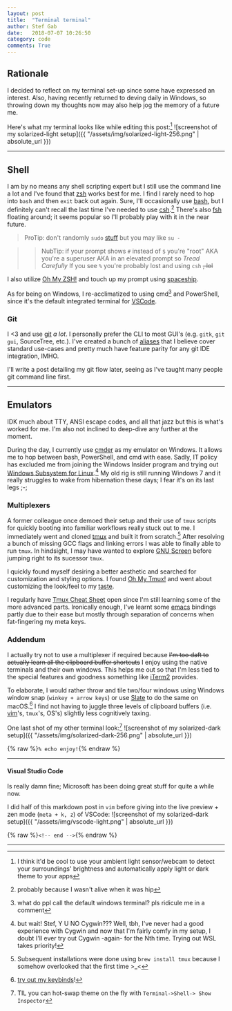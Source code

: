 ```yaml
---
layout: post
title:  "Terminal terminal"
author: Stef Gab
date:   2018-07-07 10:26:50
category: code
comments: True
---
```


## Rationale
I decided to reflect on my terminal set-up since some have expressed an interest. Also, having recently returned to deving daily in Windows, so throwing down my thoughts now may also help jog the memory of a future me.

Here's what my terminal looks like while editing this post:[^1]
![screenshot of my solarized-light setup]({{ "/assets/img/solarized-light-256.png" | absolute_url }})

---

## Shell
I am by no means any shell scripting expert but I still use the command line a lot and I've found that [zsh][zsh] works best for me. I find I rarely need to hop into `bash` and then `exit` back out again. Sure, I'll occasionally use [bash][gnu-bash], but I definitely can't recall the last time I've needed to use [csh][csh].[^2] There's also [fsh][fsh] floating around; it seems popular so I'll probably play with it in the near future.

> ProTip: don't randomly `sudo` [stuff](https://xkcd.com/838/) but you may like `su -`

> > NubTip: if your prompt shows `#` instead of `$` you're "root" AKA you're a superuser AKA in an elevated prompt so *Tread Carefully* If you see `%` you're probably lost and using `csh` ~~, lol~~

I also utilize [Oh My ZSH!][oh-my-zsh!] and touch up my prompt using [spaceship][spaceship].

As for being on Windows, I re-acclimatized to using cmd[^3] and PowerShell, since it's the default integrated terminal for [VSCode][vscode].

### Git
I <3 and use [git][git-scm] *a lot*. I personally prefer the CLI to most GUI's (e.g. `gitk`, `git gui`, SourceTree, etc.). I've created a bunch of [aliases][git-config] that I believe cover standard use-cases and pretty much have feature parity for any git IDE integration, IMHO.

I'll write a post detailing my git flow later, seeing as I've taught many people git command line first.

---

## Emulators
IDK much about TTY, ANSI escape codes, and all that jazz but this is what's worked for me. I'm also not inclined to deep-dive any further at the moment.

During the day, I currently use [cmder][cmder] as my emulator on Windows. It allows me to hop between bash, PowerShell, and cmd with ease. Sadly, IT policy has excluded me from joining the Windows Insider program and trying out [Windows Subsystem for Linux][WSL].[^4] My old rig is still running Windows 7 and it really struggles to wake from hibernation these days; I fear it's on its last legs ;-;

### Multiplexers
A former colleague once demoed their setup and their use of `tmux` scripts for quickly booting into familiar workflows really stuck out to me. I immediately went and cloned [tmux][tmux] and built it from scratch.[^5] After resolving a bunch of missing GCC flags and linking errors I was able to finally able to run `tmux`. In hindsight, I may have wanted to explore [GNU Screen][gnu-screen] before jumping right to its sucessor `tmux`.

I quickly found myself desiring a better aesthetic and searched for customization and styling options. I found [Oh My Tmux!][oh-my-tmux!] and went about customizing the look/feel to my [taste][.tmux.conf.local].

I regularly have [Tmux Cheat Sheet][tmux-cheat-sheet] open since I'm still learning some of the more advanced parts. Ironically enough, I've learnt some [emacs][emacs] bindings partly due to their ease but mostly through separation of concerns when fat-fingering my meta keys.

### Addendum
I actually try not to use a multiplexer if required because ~~I'm too daft to actually learn all the clipboard buffer shortcuts~~ I enjoy using the native terminals and their own windows. This helps me out so that I'm less tied to the special features and goodness something like [iTerm2][iterm2] provides.

To elaborate, I would rather throw and tile two/four windows using Windows window snap (`winkey + arrow keys`) or use [Slate][slate] to do the same on macOS.[^6] I find not having to juggle three levels of clipboard buffers (i.e. [vim][vim]'s, `tmux`'s, OS's) slightly less cognitively taxing.

One last shot of my other terminal look:[^7]
![screenshot of my solarized-dark setup]({{ "/assets/img/solarized-dark-256.png" | absolute_url }})

{% raw %}`% echo enjoy!`{% endraw %}

---

#### Visual Studio Code

Is really damn fine; Microsoft has been doing great stuff for quite a while now.

I did half of this markdown post in `vim` before giving into the live preview + zen mode (`meta + k, z`) of VSCode:
![screenshot of my solarized-dark setup]({{ "/assets/img/vscode-light.png" | absolute_url }})

{% raw %}`<!-- end -->`{% endraw %}

---
[^1]: I think it'd be cool to use your ambient light sensor/webcam to detect your surroundings' brightness and automatically apply light or dark theme to your apps
[^2]: probably because I wasn't alive when it was hip
[^3]: what do ppl call the default windows terminal? pls ridicule me in a comment
[^4]: but wait! Stef, Y U NO Cygwin??? Well, tbh, I've never had a good experience with Cygwin and now that I'm fairly comfy in my setup, I doubt I'll ever try out Cygwin -again- for the Nth time. Trying out WSL takes priority!
[^5]: Subsequent installations were done using `brew install tmux` because I somehow overlooked that the first time >_<
[^6]: [try out my keybinds][slate-binds]!
[^7]: TIL you can hot-swap theme on the fly with `Terminal->Shell-> Show Inspector` 
[^8]: [nano][gnu-nano] is adorable

[cmder]: http://cmder.net/
[csh]: http://bxr.su/NetBSD/bin/csh/
[emacs]: https://www.gnu.org/software/emacs/
[fsh]: https://fishshell.com/
[git-config]: https://github.com/scguo/dotFiles/blob/master/.gitconfig
[git-scm]: https://git-scm.com/
[gnu-bash]: https://www.gnu.org/software/bash/
[gnu-nano]: https://www.nano-editor.org/
[gnu-screen]: https://www.gnu.org/software/screen/
[iterm2]: https://www.iterm2.com/
[oh-my-tmux!]: https://github.com/gpakosz/.tmux
[oh-my-zsh!]: https://ohmyz.sh/
[slate]: https://github.com/jigish/slate
[slate-binds]: https://github.com/scguo/dotFiles/blob/master/.slate
[spaceship]: https://github.com/denysdovhan/spaceship-prompt
[.tmux.conf.local]: https://github.com/scguo/dotFiles/blob/master/.tmux.conf.local
[tmux]: https://github.com/tmux/tmux
[tmux-cheat-sheet]: https://tmuxcheatsheet.com/
[vim]: https://www.vim.org/
[vscode]: https://code.visualstudio.com/
[WSL]: https://docs.microsoft.com/en-us/windows/wsl/install-win10
[zsh]: http://zsh.sourceforge.net/
